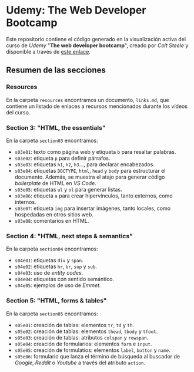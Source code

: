 # Udemy: The Web Developer Bootcamp

Este repositorio contiene el código generado en la visualización activa del curso de _Udemy_ "**The web developer bootcamp**", creado por _Colt Steele_ y disponible a través de [este enlace](https://www.udemy.com/course/the-web-developer-bootcamp/).

## Resumen de las secciones

### Resources

En la carpeta `resources` encontramos un documento, `links.md`, que contiene un listado de enlaces a recursos mencionados durante los vídeos del curso.

### Section 3: "HTML, the essentials"

En la carpeta `section03` encontramos:

-   `s03e01`: texto como página web y etiqueta `b` para resaltar palabras.
-   `s03e02`: etiqueta `p` para definir párrafos.
-   `s03e03`: etiquetas `h1`, `h2`, `h3`..., para declarar encabezados.
-   `s03e04`: etiquetas `DOCTYPE`, `html`, `head` y `body` para estructurar el documento. Además, se muestra el atajo para generar código _boilerplate_ de HTML en _VS Code_.
-   `s03e05`: etiquetas `ul` y `ol` para generar listas.
-   `s03e06`: etiqueta `a` para crear hipervínculos, tanto externos, como internos.
-   `s03e07`: etiqueta `img` para insertar imágenes, tanto locales, como hospedadas en otros sitios web.
-   `s03e08`: comentarios en HTML.

### Section 4: "HTML, next steps & semantics"

En la carpeta `section04` encontramos:

-   `s04e01`: etiquetas `div` y `span`.
-   `s04e02`: etiquetas `hr`, `br`, `sup` y `sub`.
-   `s04e03`: uso de _entity codes_.
-   `s04e04`: etiquetas con sentido semántico.
-   `s04e05`: ejemplos de uso de _Emmet_.

### Section 5: "HTML, forms & tables"

En la carpeta `section05` encontramos:

-   `s05e01`: creación de tablas: elementos `tr`, `td` y `th`.
-   `s05e02`: creación de tablas: elementos `thead`, `tbody` y `tfoot`.
-   `s05e03`: creación de tablas: atributos `colspan` y `rowspan`.
-   `s05e04`: creación de formularios: elementos `form` e `input`.
-   `s05e05`: creación de formulatios: elementos `label`, `button` y `name`.
-   `s05e06`: formulario que lanza el término de búsqueda al buscador de _Google_, _Reddit_ o _Youtube_ a través del atributo `action`.
